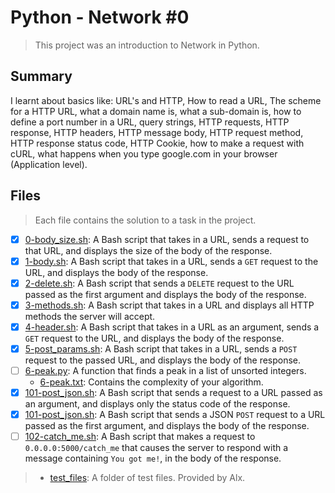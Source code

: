 # Python - Network #0

> This project was an introduction to Network in Python.

## Summary

I learnt about basics like: URL's and HTTP, How to read a URL, The scheme for a HTTP URL, what a domain name is, what a sub-domain is, how to define a port number in a URL, query strings, HTTP requests, HTTP response, HTTP headers, HTTP message body, HTTP request method, HTTP response status code, HTTP Cookie, how to make a request with cURL, what happens when you type google.com in your browser (Application level).

## Files

> Each file contains the solution to a task in the project.

- [x] [0-body_size.sh](https://github.com/Ebube-Ochemba/alx-higher_level_programming/blob/master/0x10-python-network_0/0-body_size.sh): A Bash script that takes in a URL, sends a request to that URL, and displays the size of the body of the response.
- [x] [1-body.sh](https://github.com/Ebube-Ochemba/alx-higher_level_programming/blob/master/0x10-python-network_0/1-body.sh): A Bash script that takes in a URL, sends a `GET` request to the URL, and displays the body of the response.
- [x] [2-delete.sh](https://github.com/Ebube-Ochemba/alx-higher_level_programming/blob/master/0x10-python-network_0/2-delete.sh): A Bash script that sends a `DELETE` request to the URL passed as the first argument and displays the body of the response.
- [x] [3-methods.sh](https://github.com/Ebube-Ochemba/alx-higher_level_programming/blob/master/0x10-python-network_0/3-methods.sh): A Bash script that takes in a URL and displays all HTTP methods the server will accept.
- [x] [4-header.sh](https://github.com/Ebube-Ochemba/alx-higher_level_programming/blob/master/0x10-python-network_0/4-header.sh): A Bash script that takes in a URL as an argument, sends a `GET` request to the URL, and displays the body of the response.
- [x] [5-post_params.sh](https://github.com/Ebube-Ochemba/alx-higher_level_programming/blob/master/0x10-python-network_0/5-post_params.sh): A Bash script that takes in a URL, sends a `POST` request to the passed URL, and displays the body of the response.
- [ ] [6-peak.py](https://github.com/Ebube-Ochemba/alx-higher_level_programming/blob/master/0x10-python-network_0/6-peak.py): A function that finds a peak in a list of unsorted integers.
	- [6-peak.txt](https://github.com/Ebube-Ochemba/alx-higher_level_programming/blob/master/0x10-python-network_0/6-peak.txt): Contains the complexity of your algorithm.
- [x] [101-post_json.sh](https://github.com/Ebube-Ochemba/alx-higher_level_programming/blob/master/0x10-python-network_0/101-post_json.sh): A Bash script that sends a request to a URL passed as an argument, and displays only the status code of the response.
- [x] [101-post_json.sh](https://github.com/Ebube-Ochemba/alx-higher_level_programming/blob/master/0x10-python-network_0/101-post_json.sh): A Bash script that sends a JSON `POST` request to a URL passed as the first argument, and displays the body of the response.
- [ ] [102-catch_me.sh](https://github.com/Ebube-Ochemba/alx-higher_level_programming/blob/master/0x10-python-network_0/102-catch_me.sh): A  Bash script that makes a request to `0.0.0.0:5000/catch_me` that causes the server to respond with a message containing `You got me!`, in the body of the response.

> - [test_files](https://github.com/Ebube-Ochemba/alx-higher_level_programming/blob/master/0x10-python-network_0/test_files): A folder of test files. Provided by Alx.
